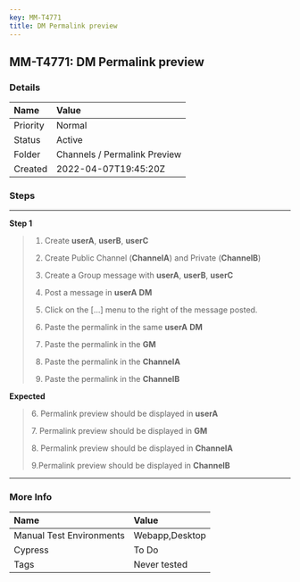 ```yaml
---
key: MM-T4771
title: DM Permalink preview
---
```


## MM-T4771: DM Permalink preview

### Details

| Name     | Value                        |
| :------- | :--------------------------- |
| Priority | Normal                       |
| Status   | Active                       |
| Folder   | Channels / Permalink Preview |
| Created  | 2022-04-07T19:45:20Z         |

### Steps

<hr/>

**Step 1**

> <article><ol><li><p>Create <strong>userA</strong>, <strong>userB</strong>, <strong>userC</strong></p></li><li><p>Create Public Channel (<strong>ChannelA</strong>) and Private (<strong>ChannelB</strong>)</p></li><li><p>Create a Group message with <strong>userA</strong>, <strong>userB</strong>, <strong>userC</strong></p></li><li><p>Post a message in <strong>userA</strong> <strong>DM</strong></p></li><li><p>Click on the [...] menu to the right of the message posted.</p></li><li><p>Paste the permalink in the same <strong>userA</strong> <strong>DM</strong></p></li><li><p>Paste the permalink in the <strong>GM</strong></p></li><li><p>Paste the permalink in the <strong>ChannelA</strong></p></li><li>Paste the permalink in the <strong>ChannelB</strong></li></ol></article>

**Expected**

> <article><p>6. Permalink preview should be displayed in <strong>userA</strong></p><p>7. Permalink preview should be displayed in <strong>GM</strong></p><p>8. Permalink preview should be displayed in <strong>ChannelA</strong></p>9.Permalink preview should be displayed in <strong>ChannelB</strong></article>

<hr/>

### More Info

| Name                     | Value          |
| :----------------------- | :------------- |
| Manual Test Environments | Webapp,Desktop |
| Cypress                  | To Do          |
| Tags                     | Never tested   |
